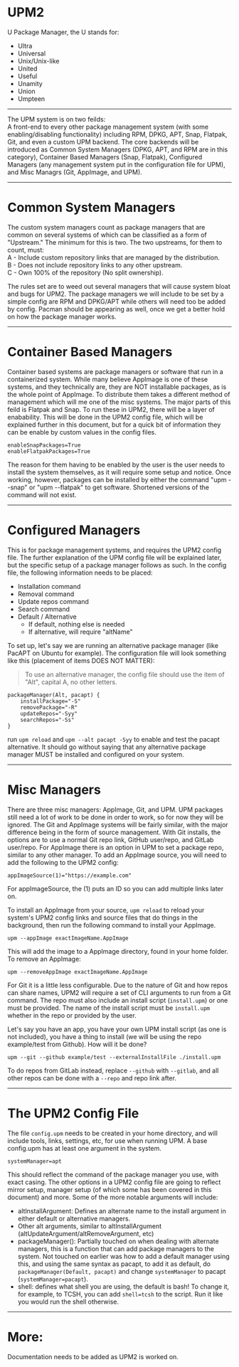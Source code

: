 # UPM2
U Package Manager, the U stands for:

- Ultra
- Universal
- Unix/Unix-like
- United
- Useful
- Unamity
- Union
- Umpteen

----

The UPM system is on two feilds:\
A front-end to every other package management system (with some 
enabling/disabling functionality) including RPM, DPKG, APT, Snap,
Flatpak, Git, and even a custom UPM backend. The core backends
will be introduced as Common System Managers (DPKG, APT, and RPM
are in this category), Container Based Managers (Snap, Flatpak),
Configured Managers (any management system put in the configuration
file for UPM), and Misc Managrs (Git, AppImage, and UPM).

----

# Common System Managers
The custom system managers count as package managers that are common on several systems
of which can be classified as a form of "Upstream." The minimum for this is two. The two
upstreams, for them to count, must: \
A - Include custom repository links that are managed by the distribution. \
B - Does not include repository links to any other upstream. \
C - Own 100% of the repository (No split ownership).

The rules set are to weed out several managers that will cause system bloat and bugs for UPM2.
The package managers we will include to be set by a simple config are RPM and DPKG/APT while
others will need too be added by config. Pacman should be appearing as well, once we get a better
hold on how the package manager works. 

----

# Container Based Managers
Container based systems are package managers or software that run in a containerized system. While
many believe AppImage is one of these systems, and they technically are, they are NOT installable
packages, as is the whole point of AppImage. To distribute them takes a different method of management
which will me one of the misc systems. The major parts of this feild is Flatpak and Snap. To run these
in UPM2, there will be a layer of enabability. This will be done in the UPM2 config file, which will
be explained further in this document, but for a quick bit of information they can be enable by custom
values in the config files.

```
enableSnapPackages=True
enableFlatpakPackages=True
```

The reason for them having to be enabled by the user is the user needs to install the system themselves,
as it will require some setup and notice. Once working, however, packages can be installed by either
the command "upm --snap" or "upm --flatpak" to get software. Shortened versions of the command will 
not exist.

----

# Configured Managers
This is for package management systems, and requires the UPM2 config file. The further explanation of the UPM
config file will be explained later, but the specific setup of a package manager follows as such. In the config
file, the following information needs to be placed:

- Installation command
- Removal command
- Update repos command
- Search command
- Default / Alternative
  - If default, nothing else is needed
  - If alternative, will require "altName"

To set up, let's say we are running an alternative package manager (like PacAPT on Ubuntu for example).
The configuration file will look something like this (placement of items DOES NOT MATTER):

> To use an alternative manager, the config file should use the item of "Alt", capital A, no other letters.

```
packageManager(Alt, pacapt) {
	installPackage="-S"
	removePackage="-R"
	updateRepos="-Syy"
	searchRepos="-Ss"
}
```

run `upm reload` and `upm --alt pacapt -Syy` to enable and test the pacapt alternative. It should go without
saying that any alternative package manager MUST be installed and configured on your system.

----

# Misc Managers
There are three misc managers: AppImage, Git, and UPM. UPM packages still need a lot of work to be done in order
to work, so for now they will be ignored. The Git and AppImage systems will be fairly similar, with the major
difference being in the form of source management. With Git installs, the options are to use a normal Git
repo link, GitHub user/repo, and GitLab user/repo. For AppImage there is an option in UPM to set a package
repo, similar to any other manager. To add an AppImage source, you will need to add the following to the UPM2
config:

```
appImageSource(1)="https://example.com"
```

For appImageSource, the (1) puts an ID so you can add multiple links later on.

To install an AppImage from your source, `upm reload` to reload your system's
UPM2 config links and source files that do things in the background, then run
the following command to install your AppImage.

```
upm --appImage exactImageName.AppImage
```

This will add the image to a AppImage directory, found in your home folder. To remove an AppImage:

```
upm --removeAppImage exactImageName.AppImage
```

For Git it is a little less configurable. Due to the nature of Git and how repos
can share names, UPM2 will require a set of CLI arguments to run from a Git command.
The repo must also include an install script (`install.upm`) or one must be provided. 
The name of the install script must be `install.upm` whether in the repo or provided
by the user.

Let's say you have an app, you have your own UPM install script (as one is not included),
you have a thing to install (we will be using the repo example/test from Github). How
will it be done?

`upm --git --github example/test --externalInstallFile ./install.upm`

To do repos from GitLab instead, replace `--github` with `--gitlab`, and all other repos
can be done with a `--repo` and repo link after.

----

# The UPM2 Config File
The file `config.upm` needs to be created in your home directory, and will include tools,
links, settings, etc, for use when running UPM. A base config.upm has at least one argument
in the system. 

```
systemManager=apt
```

This should reflect the command of the package manager you use, with exact casing. The other
options in a UPM2 config file are going to reflect mirror setup, manager setup (of which some
has been covered in this document) and more. Some of the more notable arguments will include:
- altInstallArgument: Defines an alternate name to the install argument in either default or
alternative managers.
- Other alt arguments, similar to altInstallArgument (altUpdateArgument/altRemoveArgument, etc)
- packageManager(): Partially touched on when dealing with alternate managers, this is a function
that can add package managers to the system. Not touched on earlier was how to add a default manager
using this, and using the same syntax as pacapt, to add it as default, do `packageManager(Default, pacapt)`
and change `systemManager` to pacapt (`systemManager=pacapt`).
- shell: defines what shell you are using, the default is bash! To change it, for example, to TCSH, you can
add `shell=tcsh` to the script. Run it like you would run the shell otherwise.

----

# More:
Documentation needs to be added as UPM2 is worked on.
